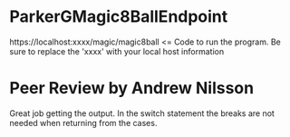 # ParkerGMagic8BallEndpoint

https://localhost:xxxx/magic/magic8ball   <= Code to run the program. Be sure to replace the 'xxxx' with your local host information

# Peer Review by Andrew Nilsson 
Great job getting the output. In the switch statement the breaks are not needed when returning from the cases.
